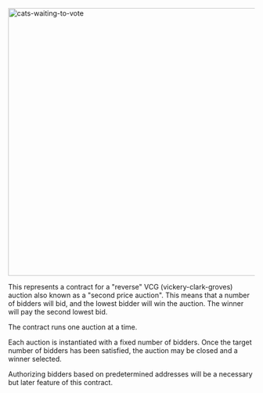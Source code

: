 <img width="546" alt="cats-waiting-to-vote" src="https://user-images.githubusercontent.com/44031/215276751-5ed09b08-23b2-420e-96d0-732b911612ad.png">

This represents a contract for a "reverse" VCG (vickery-clark-groves) auction also known as a "second price auction". This means that a number of bidders will bid, and the
lowest bidder will win the auction. The winner will pay the second lowest bid.

The contract runs one auction at a time.

Each auction is instantiated with a fixed number of bidders. Once the target number of bidders has been satisfied, the auction may be closed and a winner selected.

Authorizing bidders based on predetermined addresses will be a necessary but later feature of this contract.


